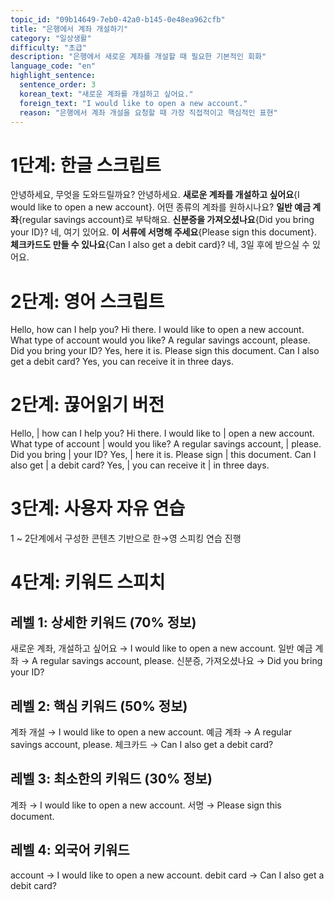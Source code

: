```yaml
---
topic_id: "09b14649-7eb0-42a0-b145-0e48ea962cfb"
title: "은행에서 계좌 개설하기"
category: "일상생활"
difficulty: "초급"
description: "은행에서 새로운 계좌를 개설할 때 필요한 기본적인 회화"
language_code: "en"
highlight_sentence:
  sentence_order: 3
  korean_text: "새로운 계좌를 개설하고 싶어요."
  foreign_text: "I would like to open a new account."
  reason: "은행에서 계좌 개설을 요청할 때 가장 직접적이고 핵심적인 표현"
---
```


# 1단계: 한글 스크립트

안녕하세요, 무엇을 도와드릴까요?
안녕하세요.
**새로운 계좌를 개설하고 싶어요**{I would like to open a new account}.
어떤 종류의 계좌를 원하시나요?
**일반 예금 계좌**{regular savings account}로 부탁해요.
**신분증을 가져오셨나요**{Did you bring your ID}?
네, 여기 있어요.
**이 서류에 서명해 주세요**{Please sign this document}.
**체크카드도 만들 수 있나요**{Can I also get a debit card}?
네, 3일 후에 받으실 수 있어요.

# 2단계: 영어 스크립트

Hello, how can I help you?
Hi there.
I would like to open a new account.
What type of account would you like?
A regular savings account, please.
Did you bring your ID?
Yes, here it is.
Please sign this document.
Can I also get a debit card?
Yes, you can receive it in three days.

# 2단계: 끊어읽기 버전

Hello, | how can I help you?
Hi there.
I would like to | open a new account.
What type of account | would you like?
A regular savings account, | please.
Did you bring | your ID?
Yes, | here it is.
Please sign | this document.
Can I also get | a debit card?
Yes, | you can receive it | in three days.

# 3단계: 사용자 자유 연습

1 ~ 2단계에서 구성한 콘텐츠 기반으로 한→영 스피킹 연습 진행

# 4단계: 키워드 스피치

## 레벨 1: 상세한 키워드 (70% 정보)

새로운 계좌, 개설하고 싶어요 → I would like to open a new account.
일반 예금 계좌 → A regular savings account, please.
신분증, 가져오셨나요 → Did you bring your ID?

## 레벨 2: 핵심 키워드 (50% 정보)

계좌 개설 → I would like to open a new account.
예금 계좌 → A regular savings account, please.
체크카드 → Can I also get a debit card?

## 레벨 3: 최소한의 키워드 (30% 정보)

계좌 → I would like to open a new account.
서명 → Please sign this document.

## 레벨 4: 외국어 키워드

account → I would like to open a new account.
debit card → Can I also get a debit card?